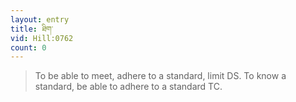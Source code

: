 ```yaml
---
layout: entry
title: ཐིག་
vid: Hill:0762
count: 0
---
```

> To be able to meet, adhere to a standard, limit DS\. To know a standard, be able to adhere to a standard TC\.


